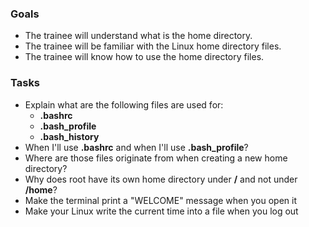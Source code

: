 ### Goals
- The trainee will understand what is the home directory.
- The trainee will be familiar with the Linux home directory files.
- The trainee will know how to use the home directory files.

### Tasks
- Explain what are the following files are used for:
  - **.bashrc**
  - **.bash_profile**
  - **.bash_history**
- When I'll use **.bashrc** and when I'll use **.bash_profile**?
- Where are those files originate from when creating a new home directory?
- Why does root have its own home directory under **/** and not under **/home**?
- Make the terminal print a "WELCOME" message when you open it
- Make your Linux write the current time into a file when you log out
